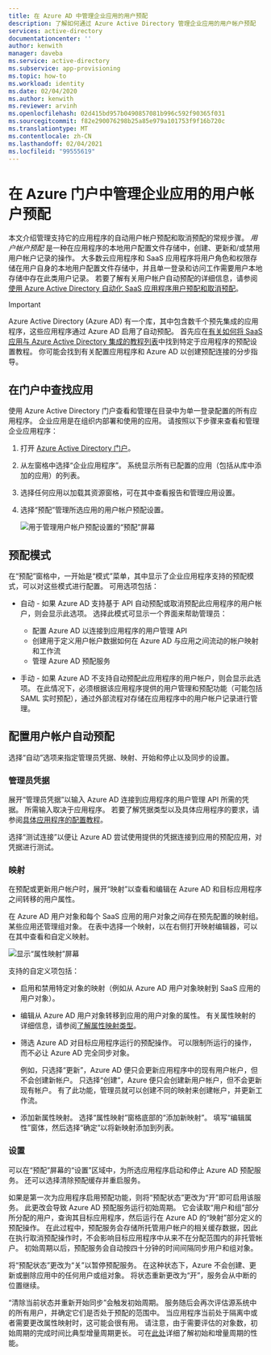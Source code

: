 ```yaml
---
title: 在 Azure AD 中管理企业应用的用户预配
description: 了解如何通过 Azure Active Directory 管理企业应用的用户帐户预配
services: active-directory
documentationcenter: ''
author: kenwith
manager: daveba
ms.service: active-directory
ms.subservice: app-provisioning
ms.topic: how-to
ms.workload: identity
ms.date: 02/04/2020
ms.author: kenwith
ms.reviewer: arvinh
ms.openlocfilehash: 02d415bd957b0490857081b996c592f90365f031
ms.sourcegitcommit: f82e290076298b25a85e979a101753f9f16b720c
ms.translationtype: MT
ms.contentlocale: zh-CN
ms.lasthandoff: 02/04/2021
ms.locfileid: "99555619"
---
```

# <a name="managing-user-account-provisioning-for-enterprise-apps-in-the-azure-portal"></a>在 Azure 门户中管理企业应用的用户帐户预配

本文介绍管理支持它的应用程序的自动用户帐户预配和取消预配的常规步骤。 *用户帐户预配* 是一种在应用程序的本地用户配置文件存储中，创建、更新和/或禁用用户帐户记录的操作。 大多数云应用程序和 SaaS 应用程序将用户角色和权限存储在用户自身的本地用户配置文件存储中，并且单一登录和访问工作需要用户本地存储中存在此类用户记录。 若要了解有关用户帐户自动预配的详细信息，请参阅[使用 Azure Active Directory 自动化 SaaS 应用程序用户预配和取消预配](user-provisioning.md)。

> [!IMPORTANT]
> Azure Active Directory (Azure AD) 有一个库，其中包含数千个预先集成的应用程序，这些应用程序通过 Azure AD 启用了自动预配。 首先应在[有关如何将 SaaS 应用与 Azure Active Directory 集成的教程列表](../saas-apps/tutorial-list.md)中找到特定于应用程序的预配设置教程。 你可能会找到有关配置应用程序和 Azure AD 以创建预配连接的分步指导。

## <a name="finding-your-apps-in-the-portal"></a>在门户中查找应用

使用 Azure Active Directory 门户查看和管理在目录中为单一登录配置的所有应用程序。 企业应用是在组织内部署和使用的应用。 请按照以下步骤来查看和管理企业应用程序：

1. 打开 [Azure Active Directory 门户](https://aad.portal.azure.com)。
1. 从左窗格中选择“企业应用程序”。 系统显示所有已配置的应用（包括从库中添加的应用）的列表。
1. 选择任何应用以加载其资源窗格，可在其中查看报告和管理应用设置。
1. 选择“预配”管理所选应用的用户帐户预配设置。

   ![用于管理用户帐户预配设置的“预配”屏幕](./media/configure-automatic-user-provisioning-portal/enterprise-apps-provisioning.png)

## <a name="provisioning-modes"></a>预配模式

在“预配”窗格中，一开始是“模式”菜单，其中显示了企业应用程序支持的预配模式，可以对这些模式进行配置。 可用选项包括：

* 自动 - 如果 Azure AD 支持基于 API 自动预配或取消预配此应用程序的用户帐户，则会显示此选项。 选择此模式可显示一个界面来帮助管理员：

  * 配置 Azure AD 以连接到应用程序的用户管理 API
  * 创建用于定义用户帐户数据如何在 Azure AD 与应用之间流动的帐户映射和工作流
  * 管理 Azure AD 预配服务

* 手动 - 如果 Azure AD 不支持自动预配此应用程序的用户帐户，则会显示此选项。 在此情况下，必须根据该应用程序提供的用户管理和预配功能（可能包括 SAML 实时预配），通过外部流程对存储在应用程序中的用户帐户记录进行管理。

## <a name="configuring-automatic-user-account-provisioning"></a>配置用户帐户自动预配

选择“自动”选项来指定管理员凭据、映射、开始和停止以及同步的设置。

### <a name="admin-credentials"></a>管理员凭据

展开“管理员凭据”以输入 Azure AD 连接到应用程序的用户管理 API 所需的凭据。 所需输入取决于应用程序。 若要了解凭据类型以及具体应用程序的要求，请参阅[具体应用程序的配置教程](user-provisioning.md)。

选择“测试连接”以便让 Azure AD 尝试使用提供的凭据连接到应用的预配应用，对凭据进行测试。

### <a name="mappings"></a>映射

在预配或更新用户帐户时，展开“映射”以查看和编辑在 Azure AD 和目标应用程序之间转移的用户属性。

在 Azure AD 用户对象和每个 SaaS 应用的用户对象之间存在预先配置的映射组。 某些应用还管理组对象。 在表中选择一个映射，以在右侧打开映射编辑器，可以在其中查看和自定义映射。

![显示“属性映射”屏幕](./media/configure-automatic-user-provisioning-portal/enterprise-apps-provisioning-mapping.png)

支持的自定义项包括：

* 启用和禁用特定对象的映射（例如从 Azure AD 用户对象映射到 SaaS 应用的用户对象）。
* 编辑从 Azure AD 用户对象转移到应用的用户对象的属性。 有关属性映射的详细信息，请参阅[了解属性映射类型](customize-application-attributes.md#understanding-attribute-mapping-types)。
* 筛选 Azure AD 对目标应用程序运行的预配操作。 可以限制所运行的操作，而不必让 Azure AD 完全同步对象。

  例如，只选择“更新”，Azure AD 便只会更新应用程序中的现有用户帐户，但不会创建新帐户。 只选择“创建”，Azure 便只会创建新用户帐户，但不会更新现有帐户。 有了此功能，管理员就可以创建不同的映射来创建帐户，并更新工作流。

* 添加新属性映射。 选择“属性映射”窗格底部的“添加新映射”。 填写“编辑属性”窗体，然后选择“确定”以将新映射添加到列表。

### <a name="settings"></a>设置

可以在“预配”屏幕的“设置”区域中，为所选应用程序启动和停止 Azure AD 预配服务。 还可以选择清除预配缓存并重启服务。

如果是第一次为应用程序启用预配功能，则将“预配状态”更改为“开”即可启用该服务。 此更改会导致 Azure AD 预配服务运行初始周期。 它会读取“用户和组”部分所分配的用户，查询其目标应用程序，然后运行在 Azure AD 的“映射”部分定义的预配操作。 在此过程中，预配服务会存储所托管用户帐户的相关缓存数据，因此在执行取消预配操作时，不会影响目标应用程序中从来不在分配范围内的非托管帐户。 初始周期以后，预配服务会自动按四十分钟的时间间隔同步用户和组对象。

将“预配状态”更改为“关”以暂停预配服务。 在这种状态下，Azure 不会创建、更新或删除应用中的任何用户或组对象。 将状态重新更改为“开”，服务会从中断的位置继续。

“清除当前状态并重新开始同步”会触发初始周期。 服务随后会再次评估源系统中的所有用户，并确定它们是否处于预配的范围中。 当应用程序当前处于隔离中或者需要更改属性映射时，这可能会很有用。 请注意，由于需要评估的对象数，初始周期的完成时间比典型增量周期更长。 可在[此处](application-provisioning-when-will-provisioning-finish-specific-user.md)详细了解初始和增量周期的性能。
